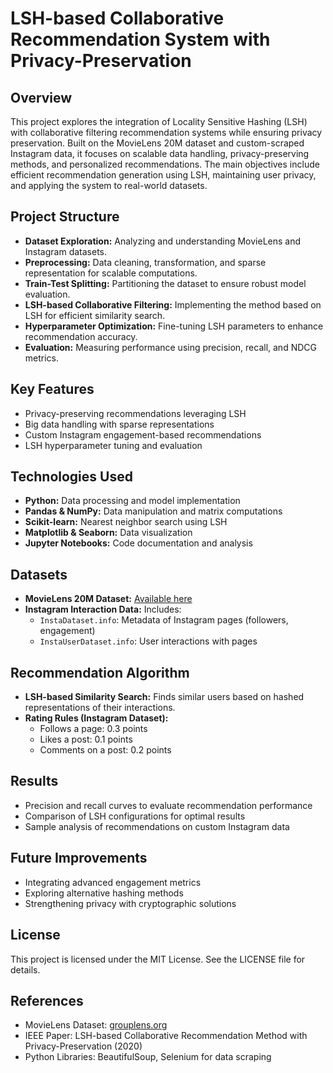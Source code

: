 # LSH-based Collaborative Recommendation System with Privacy-Preservation

## Overview
This project explores the integration of Locality Sensitive Hashing (LSH) with collaborative filtering recommendation systems while ensuring privacy preservation. Built on the MovieLens 20M dataset and custom-scraped Instagram data, it focuses on scalable data handling, privacy-preserving methods, and personalized recommendations. The main objectives include efficient recommendation generation using LSH, maintaining user privacy, and applying the system to real-world datasets.

## Project Structure
- **Dataset Exploration:** Analyzing and understanding MovieLens and Instagram datasets.  
- **Preprocessing:** Data cleaning, transformation, and sparse representation for scalable computations.  
- **Train-Test Splitting:** Partitioning the dataset to ensure robust model evaluation.  
- **LSH-based Collaborative Filtering:** Implementing the method based on LSH for efficient similarity search.  
- **Hyperparameter Optimization:** Fine-tuning LSH parameters to enhance recommendation accuracy.  
- **Evaluation:** Measuring performance using precision, recall, and NDCG metrics.

## Key Features
- Privacy-preserving recommendations leveraging LSH  
- Big data handling with sparse representations  
- Custom Instagram engagement-based recommendations  
- LSH hyperparameter tuning and evaluation  

## Technologies Used
- **Python:** Data processing and model implementation  
- **Pandas & NumPy:** Data manipulation and matrix computations  
- **Scikit-learn:** Nearest neighbor search using LSH  
- **Matplotlib & Seaborn:** Data visualization  
- **Jupyter Notebooks:** Code documentation and analysis  

## Datasets
- **MovieLens 20M Dataset:** [Available here](https://grouplens.org/datasets/movielens/20m/)  
- **Instagram Interaction Data:** Includes:  
  - `InstaDataset.info`: Metadata of Instagram pages (followers, engagement)  
  - `InstaUserDataset.info`: User interactions with pages  

## Recommendation Algorithm
- **LSH-based Similarity Search:** Finds similar users based on hashed representations of their interactions.  
- **Rating Rules (Instagram Dataset):**  
  - Follows a page: 0.3 points  
  - Likes a post: 0.1 points  
  - Comments on a post: 0.2 points  

## Results
- Precision and recall curves to evaluate recommendation performance  
- Comparison of LSH configurations for optimal results  
- Sample analysis of recommendations on custom Instagram data  

## Future Improvements
- Integrating advanced engagement metrics  
- Exploring alternative hashing methods  
- Strengthening privacy with cryptographic solutions  

## License
This project is licensed under the MIT License. See the LICENSE file for details.

## References
- MovieLens Dataset: [grouplens.org](https://grouplens.org/datasets/movielens/20m/)  
- IEEE Paper: LSH-based Collaborative Recommendation Method with Privacy-Preservation (2020)  
- Python Libraries: BeautifulSoup, Selenium for data scraping  
